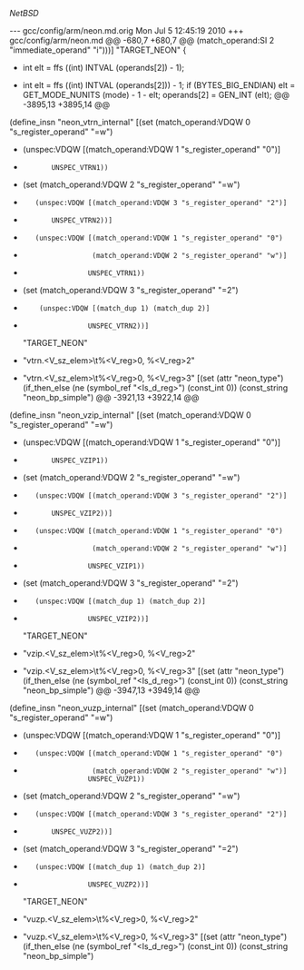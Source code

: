 $NetBSD$

--- gcc/config/arm/neon.md.orig	Mon Jul  5 12:45:19 2010
+++ gcc/config/arm/neon.md
@@ -680,7 +680,7 @@
           (match_operand:SI 2 "immediate_operand" "i")))]
   "TARGET_NEON"
 {
-  int elt = ffs ((int) INTVAL (operands[2]) - 1);
+  int elt = ffs ((int) INTVAL (operands[2])) - 1;
   if (BYTES_BIG_ENDIAN)
     elt = GET_MODE_NUNITS (<MODE>mode) - 1 - elt;
   operands[2] = GEN_INT (elt);
@@ -3895,13 +3895,14 @@
 
 (define_insn "neon_vtrn<mode>_internal"
   [(set (match_operand:VDQW 0 "s_register_operand" "=w")
-	(unspec:VDQW [(match_operand:VDQW 1 "s_register_operand" "0")]
-		     UNSPEC_VTRN1))
-   (set (match_operand:VDQW 2 "s_register_operand" "=w")
-        (unspec:VDQW [(match_operand:VDQW 3 "s_register_operand" "2")]
-		     UNSPEC_VTRN2))]
+        (unspec:VDQW [(match_operand:VDQW 1 "s_register_operand" "0")
+                      (match_operand:VDQW 2 "s_register_operand" "w")]
+                     UNSPEC_VTRN1))
+   (set (match_operand:VDQW 3 "s_register_operand" "=2")
+         (unspec:VDQW [(match_dup 1) (match_dup 2)]
+                     UNSPEC_VTRN2))]
   "TARGET_NEON"
-  "vtrn.<V_sz_elem>\t%<V_reg>0, %<V_reg>2"
+  "vtrn.<V_sz_elem>\t%<V_reg>0, %<V_reg>3"
   [(set (attr "neon_type")
       (if_then_else (ne (symbol_ref "<Is_d_reg>") (const_int 0))
                     (const_string "neon_bp_simple")
@@ -3921,13 +3922,14 @@
 
 (define_insn "neon_vzip<mode>_internal"
   [(set (match_operand:VDQW 0 "s_register_operand" "=w")
-	(unspec:VDQW [(match_operand:VDQW 1 "s_register_operand" "0")]
-		     UNSPEC_VZIP1))
-   (set (match_operand:VDQW 2 "s_register_operand" "=w")
-        (unspec:VDQW [(match_operand:VDQW 3 "s_register_operand" "2")]
-		     UNSPEC_VZIP2))]
+        (unspec:VDQW [(match_operand:VDQW 1 "s_register_operand" "0")
+                      (match_operand:VDQW 2 "s_register_operand" "w")]
+                     UNSPEC_VZIP1))
+   (set (match_operand:VDQW 3 "s_register_operand" "=2")
+        (unspec:VDQW [(match_dup 1) (match_dup 2)]
+                     UNSPEC_VZIP2))]
   "TARGET_NEON"
-  "vzip.<V_sz_elem>\t%<V_reg>0, %<V_reg>2"
+  "vzip.<V_sz_elem>\t%<V_reg>0, %<V_reg>3"
   [(set (attr "neon_type")
       (if_then_else (ne (symbol_ref "<Is_d_reg>") (const_int 0))
                     (const_string "neon_bp_simple")
@@ -3947,13 +3949,14 @@
 
 (define_insn "neon_vuzp<mode>_internal"
   [(set (match_operand:VDQW 0 "s_register_operand" "=w")
-	(unspec:VDQW [(match_operand:VDQW 1 "s_register_operand" "0")]
+        (unspec:VDQW [(match_operand:VDQW 1 "s_register_operand" "0")
+                      (match_operand:VDQW 2 "s_register_operand" "w")]
                      UNSPEC_VUZP1))
-   (set (match_operand:VDQW 2 "s_register_operand" "=w")
-        (unspec:VDQW [(match_operand:VDQW 3 "s_register_operand" "2")]
-		     UNSPEC_VUZP2))]
+   (set (match_operand:VDQW 3 "s_register_operand" "=2")
+        (unspec:VDQW [(match_dup 1) (match_dup 2)]
+                     UNSPEC_VUZP2))]
   "TARGET_NEON"
-  "vuzp.<V_sz_elem>\t%<V_reg>0, %<V_reg>2"
+  "vuzp.<V_sz_elem>\t%<V_reg>0, %<V_reg>3"
   [(set (attr "neon_type")
       (if_then_else (ne (symbol_ref "<Is_d_reg>") (const_int 0))
                     (const_string "neon_bp_simple")
